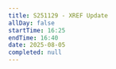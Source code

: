 ```yaml
---
title: S251129 - XREF Update
allDay: false
startTime: 16:25
endTime: 16:40
date: 2025-08-05
completed: null
---
```

